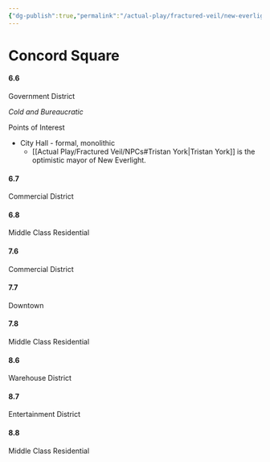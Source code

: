 ```yaml
---
{"dg-publish":true,"permalink":"/actual-play/fractured-veil/new-everlight/concord-square/"}
---
```


# Concord Square

#### 6.6 
Government District

_Cold and Bureaucratic_

Points of Interest
* City Hall - formal, monolithic
    * [[Actual Play/Fractured Veil/NPCs#Tristan York\|Tristan York]] is the optimistic mayor of New Everlight.
#### 6.7 
Commercial District
#### 6.8 
Middle Class Residential
#### 7.6 
Commercial District
#### 7.7 
Downtown
#### 7.8 
Middle Class Residential
#### 8.6 
Warehouse District
#### 8.7 
Entertainment District
#### 8.8 
Middle Class Residential